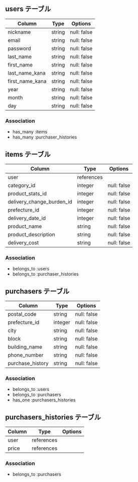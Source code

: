 ## users テーブル

| Column           | Type   | Options     |
| ---------------- | ------ | ----------- |
| nickname         | string | null: false |
| email            | string | null: false |
| password         | string | null: false |
| last_name        | string | null: false |
| first_name       | string | null: false |
| last_name_kana   | string | null: false |
| first_name_kana  | string | null: false |
| year             | string | null: false |
| month            | string | null: false |
| day              | string | null: false |

### Association

- has_many :items
- has_many :purchaser_histories

## items テーブル

| Column                    | Type       | Options     |
| ------------------------- | ---------- | ----------- |
| user                      | references |             |
| category_id               | integer    | null: false |
| product_stats_id          | integer    | null: false |
| delivery_change_burden_id | integer    | null: false |
| prefecture_id             | integer    | null: false |
| delivery_date_id          | integer    | null: false |
| product_name              | string     | null: false |
| product_description       | string     | null: false |
| delivery_cost             | string     | null: false |

### Association

- belongs_to :users
- belongs_to :purchaser_histories

##  purchasers テーブル

| Column           | Type       | Options     |
| ---------------- | ---------- | ----------- |
| postal_code      | string     | null: false |
| prefecture_id    | integer    | null: false |
| city             | string     | null: false |
| block            | string     | null: false |
| building_name    | string     | null: false |
| phone_number     | string     | null: false |
| purchase_history | string     | null: false |

### Association

- belongs_to :users
- belongs_to :purchasers
- has_one :purchasers_histories

##  purchasers_histories テーブル

| Column    | Type       | Options     |
| --------- | ---------- | ----------- |
| user      | references |             |
| price     | references |             |

### Association

- belongs_to :purchasers